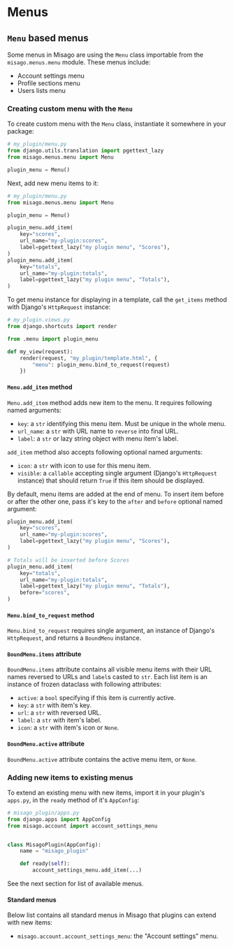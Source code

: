 Menus
=====

`Menu` based menus
------------------

Some menus in Misago are using the `Menu` class importable from the `misago.menus.menu` module. These menus include:

- Account settings menu
- Profile sections menu
- Users lists menu


### Creating custom menu with the `Menu`

To create custom menu with the `Menu` class, instantiate it somewhere in your package:

```python
# my_plugin/menu.py
from django.utils.translation import pgettext_lazy
from misago.menus.menu import Menu

plugin_menu = Menu()
```

Next, add new menu items to it:

```python
# my_plugin/menu.py
from misago.menus.menu import Menu

plugin_menu = Menu()

plugin_menu.add_item(
    key="scores",
    url_name="my-plugin:scores",
    label=pgettext_lazy("my plugin menu", "Scores"),
)
plugin_menu.add_item(
    key="totals",
    url_name="my-plugin:totals",
    label=pgettext_lazy("my plugin menu", "Totals"),
)
```

To get menu instance for displaying in a template, call the `get_items` method with Django's `HttpRequest` instance:

```python
# my_plugin.views.py
from django.shortcuts import render

from .menu import plugin_menu

def my_view(request):
    render(request, "my_plugin/template.html", {
        "menu": plugin_menu.bind_to_request(request)
    })
```


#### `Menu.add_item` method

`Menu.add_item` method adds new item to the menu. It requires following named arguments:

- `key`: a `str` identifying this menu item. Must be unique in the whole menu.
- `url_name`: a `str` with URL name to `reverse` into final URL.
- `label`: a `str` or lazy string object with menu item's label.

`add_item` method also accepts following optional named arguments:

- `icon`: a `str` with icon to use for this menu item.
- `visible`: a `callable` accepting single argument (Django's `HttpRequest` instance) that should return `True` if this item should be displayed.

By default, menu items are added at the end of menu. To insert item before or after the other one, pass it's key to the `after` and `before` optional named argument:

```python
plugin_menu.add_item(
    key="scores",
    url_name="my-plugin:scores",
    label=pgettext_lazy("my plugin menu", "Scores"),
)

# Totals will be inserted before Scores
plugin_menu.add_item(
    key="totals",
    url_name="my-plugin:totals",
    label=pgettext_lazy("my plugin menu", "Totals"),
    before="scores",
)
```


#### `Menu.bind_to_request` method

`Menu.bind_to_request` requires single argument, an instance of Django's `HttpRequest`, and returns a `BoundMenu` instance.


#### `BoundMenu.items` attribute

`BoundMenu.items` attribute contains all visible menu items with their URL names reversed to URLs and `label`s casted to `str`. Each list item is an instance of frozen dataclass with following attributes:

- `active`: a `bool` specifying if this item is currently active.
- `key`: a `str` with item's key.
- `url`: a `str` with reversed URL.
- `label`: a `str` with item's label.
- `icon`: a `str` with item's icon or `None`.


#### `BoundMenu.active` attribute

`BoundMenu.active` attribute contains the active menu item, or `None`.


### Adding new items to existing menus

To extend an existing menu with new items, import it in your plugin's `apps.py`, in the `ready` method of it's `AppConfig`:

```python
# misago_plugin/apps.py
from django.apps import AppConfig
from misago.account import account_settings_menu


class MisagoPlugin(AppConfig):
    name = "misago_plugin"

    def ready(self):
        account_settings_menu.add_item(...)
```

See the next section for list of available menus.


#### Standard menus

Below list contains all standard menus in Misago that plugins can extend with new items:

- `misago.account.account_settings_menu`: the "Account settings" menu.
